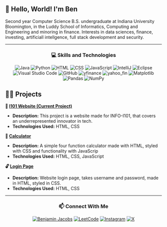 ## 🌟 Hello, World! I'm Ben

Second year Computer Science B.S. undergraduate at Indiana University Bloomington, in the Luddy School of Informatics, Computing and Engineering and minoring in finance. Interests in data sciences, finance, investing, artificiall intellgence, full stack development and security.

---

<h3 align="center">💻 Skills and Technologies</h3>

<div align="center">

![Java](https://img.shields.io/badge/Java-007396?style=flat&logo=java&logoColor=white) ![Python](https://img.shields.io/badge/Python-3776AB?style=flat&logo=python&logoColor=white)
![HTML](https://img.shields.io/badge/HTML-E34F26?style=flat&logo=html5&logoColor=white) ![CSS](https://img.shields.io/badge/CSS-1572B6?style=flat&logo=css3&logoColor=white)
![JavaScript](https://img.shields.io/badge/JavaScript-F7DF1E?style=flat&logo=javascript&logoColor=black) ![IntelliJ](https://img.shields.io/badge/IntelliJ-000000?style=flat&logo=intellijidea&logoColor=white) ![Eclipse](https://img.shields.io/badge/Eclipse-2C2255?style=flat&logo=eclipseide&logoColor=white) ![Visual Studio Code](https://img.shields.io/badge/Visual%20Studio%20Code-007ACC?style=flat&logo=visualstudio&logoColor=white) ![GitHub](https://img.shields.io/badge/GitHub-181717?style=flat&logo=github&logoColor=white) ![yfinance](https://img.shields.io/badge/yfinance-1C5C8B?style=flat&logo=python&logoColor=white) ![yahoo_fin](https://img.shields.io/badge/yahoo_fin-1C5C8B?style=flat&logo=python&logoColor=white) ![Matplotlib](https://img.shields.io/badge/Matplotlib-DA5C5C?style=flat&logoColor=white)
![Pandas](https://img.shields.io/badge/Pandas-150458?style=flat&logo=python&logoColor=white) ![NumPy](https://img.shields.io/badge/NumPy-013243?style=flat&logo=numpy&logoColor=white)

</div>


## 🧑‍💻 Projects
**👤 [I101 Website (Current Project)](https://github.com/ben-jax/I101-UR-Project)**
   - **Description:** This project is a website made for INFO-I101, that covers an underrepresented innovator in tech.
   - **Technologies Used:** HTML, CSS
     
**🧮 [Calculator](https://github.com/ben-jax/Calculator)**
   - **Description:** A simple four function calculator made with HTML, styled with CSS and functionality with JavaScrip
   - **Technologies Used:** HTML, CSS, JavaScript

**🔓 [Login Page](https://github.com/ben-jax/Login-Page)**
   - **Description:** Website login page, takes username and password, made in HTML, styled in CSS. 
   - **Technologies Used:** HTML, CSS

---

<h3 align="center">📫 Connect With Me</h3>

<div align="center">
   
[![Benjamin Jacobs](https://img.shields.io/badge/LinkedIn-0077B5?style=flat&logo=linkedin&logoColor=white)](https://www.linkedin.com/in/ben-jax/)
[![LeetCode](https://img.shields.io/badge/LeetCode-F9C233?style=flat&logo=leetcode&logoColor=black)](https://leetcode.com/u/benjacobs/)
[![Instagram](https://img.shields.io/badge/Instagram-E4405F?style=flat&logo=instagram&logoColor=white)](https://www.instagram.com/_benjacobss/) 
[![X](https://img.shields.io/badge/X-1DA1F2?style=flat&logo=x&logoColor=white)](https://x.com/Ben_Jacobs24)
</div>





